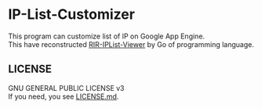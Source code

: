 # IP-List-Customizer

This program can customize list of IP on Google App Engine.  
This have reconstructed [RIR-IPList-Viewer](https://github.com/electron226/RIR-IPList-Viewer) by Go of programming language.

## LICENSE
GNU GENERAL PUBLIC LICENSE v3  
If you need, you see [LICENSE.md](https://github.com/electron226/IP-List-Customizer/blob/master/LICENSE).